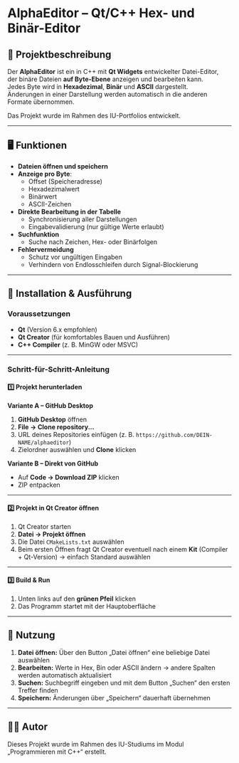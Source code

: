 # AlphaEditor – Qt/C++ Hex- und Binär-Editor

## 📌 Projektbeschreibung
Der **AlphaEditor** ist ein in C++ mit **Qt Widgets** entwickelter Datei-Editor,  
der binäre Dateien **auf Byte-Ebene** anzeigen und bearbeiten kann.  
Jedes Byte wird in **Hexadezimal**, **Binär** und **ASCII** dargestellt.  
Änderungen in einer Darstellung werden automatisch in die anderen Formate übernommen.

Das Projekt wurde im Rahmen des IU-Portfolios entwickelt.

---

## 🖥️ Funktionen
- **Dateien öffnen und speichern**
- **Anzeige pro Byte**:
  - Offset (Speicheradresse)
  - Hexadezimalwert
  - Binärwert
  - ASCII-Zeichen
- **Direkte Bearbeitung in der Tabelle**
  - Synchronisierung aller Darstellungen
  - Eingabevalidierung (nur gültige Werte erlaubt)
- **Suchfunktion**
  - Suche nach Zeichen, Hex- oder Binärfolgen
- **Fehlervermeidung**
  - Schutz vor ungültigen Eingaben
  - Verhindern von Endlosschleifen durch Signal-Blockierung

---

## 🔧 Installation & Ausführung

### Voraussetzungen
- **Qt** (Version 6.x empfohlen)
- **Qt Creator** (für komfortables Bauen und Ausführen)
- **C++ Compiler** (z. B. MinGW oder MSVC)

---

### Schritt-für-Schritt-Anleitung

#### 1️⃣ Projekt herunterladen
**Variante A – GitHub Desktop**
1. **GitHub Desktop** öffnen
2. **File → Clone repository...**
3. URL deines Repositories einfügen (z. B. `https://github.com/DEIN-NAME/alphaeditor`)
4. Zielordner auswählen und **Clone** klicken

**Variante B – Direkt von GitHub**
- Auf **Code → Download ZIP** klicken
- ZIP entpacken

---

#### 2️⃣ Projekt in Qt Creator öffnen
1. Qt Creator starten
2. **Datei → Projekt öffnen**
3. Die Datei `CMakeLists.txt` auswählen
4. Beim ersten Öffnen fragt Qt Creator eventuell nach einem **Kit** (Compiler + Qt-Version) → einfach Standard auswählen

---

#### 3️⃣ Build & Run
1. Unten links auf den **grünen Pfeil** klicken
2. Das Programm startet mit der Hauptoberfläche

---

## 📜 Nutzung
1. **Datei öffnen:** Über den Button „Datei öffnen“ eine beliebige Datei auswählen
2. **Bearbeiten:** Werte in Hex, Bin oder ASCII ändern → andere Spalten werden automatisch aktualisiert
3. **Suchen:** Suchbegriff eingeben und mit dem Button „Suchen“ den ersten Treffer finden
4. **Speichern:** Änderungen über „Speichern“ dauerhaft übernehmen

---

## 👨‍💻 Autor
Dieses Projekt wurde im Rahmen des IU-Studiums im Modul „Programmieren mit C++“ erstellt.
